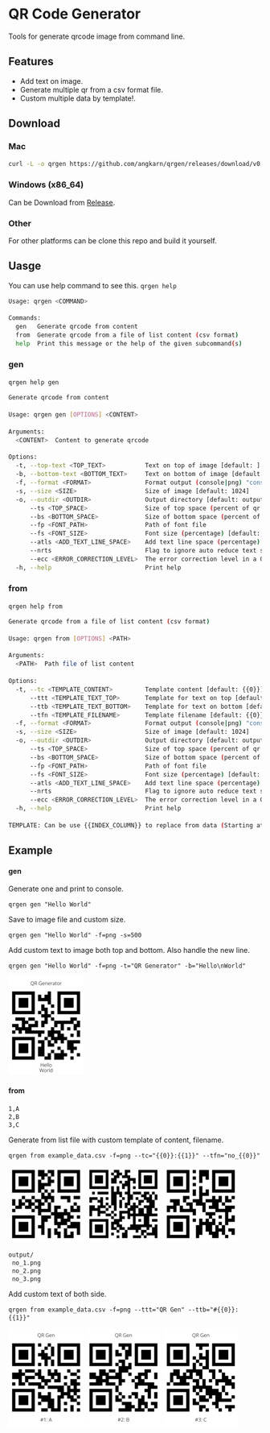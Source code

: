 # QR Code Generator

Tools for generate qrcode image from command line.

## Features

- Add text on image.
- Generate multiple qr from a csv format file.
- Custom multiple data by template!.

## Download

### Mac

```sh
curl -L -o qrgen https://github.com/angkarn/qrgen/releases/download/v0.1.0-dev/qrgen-x86_64-apple-darwin && chmod +x qrgen
```

### Windows (x86_64)

Can be Download from [Release](https://github.com/angkarn/qrgen/releases).

### Other

For other platforms can be clone this repo and build it yourself.

## Uasge

You can use help command to see this.
`qrgen help`

```bash
Usage: qrgen <COMMAND>

Commands:
  gen   Generate qrcode from content
  from  Generate qrcode from a file of list content (csv format)
  help  Print this message or the help of the given subcommand(s)
```

### gen

`qrgen help gen`

```bash
Generate qrcode from content

Usage: qrgen gen [OPTIONS] <CONTENT>

Arguments:
  <CONTENT>  Content to generate qrcode

Options:
  -t, --top-text <TOP_TEXT>           Text on top of image [default: ]
  -b, --bottom-text <BOTTOM_TEXT>     Text on bottom of image [default: ]
  -f, --format <FORMAT>               Format output (console|png) "console" will no custom text [default: console]
  -s, --size <SIZE>                   Size of image [default: 1024]
  -o, --outdir <OUTDIR>               Output directory [default: output]
      --ts <TOP_SPACE>                Size of top space (percent of qr size) [default: 15]
      --bs <BOTTOM_SPACE>             Size of bottom space (percent of qr size) [default: 15]
      --fp <FONT_PATH>                Path of font file
      --fs <FONT_SIZE>                Font size (percentage) [default: 10]
      --atls <ADD_TEXT_LINE_SPACE>    Add text line space (percentage) [default: 0]
      --nrts                          Flag to ignore auto reduce text size
      --ecc <ERROR_CORRECTION_LEVEL>  The error correction level in a QR Code symbol. (l|m|q|h) [default: m]
  -h, --help                          Print help
```

### from

`qrgen help from`

```bash
Generate qrcode from a file of list content (csv format)

Usage: qrgen from [OPTIONS] <PATH>

Arguments:
  <PATH>  Path file of list content

Options:
  -t, --tc <TEMPLATE_CONTENT>         Template content [default: {{0}}]
      --ttt <TEMPLATE_TEXT_TOP>       Template for text on top [default: ]
      --ttb <TEMPLATE_TEXT_BOTTOM>    Template for text on bottom [default: ]
      --tfn <TEMPLATE_FILENAME>       Template filename [default: {{0}}]
  -f, --format <FORMAT>               Format output (console|png) "console" will no custom text [default: console]
  -s, --size <SIZE>                   Size of image [default: 1024]
  -o, --outdir <OUTDIR>               Output directory [default: output]
      --ts <TOP_SPACE>                Size of top space (percent of qr size) [default: 15]
      --bs <BOTTOM_SPACE>             Size of bottom space (percent of qr size) [default: 15]
      --fp <FONT_PATH>                Path of font file
      --fs <FONT_SIZE>                Font size (percentage) [default: 10]
      --atls <ADD_TEXT_LINE_SPACE>    Add text line space (percentage) [default: 0]
      --nrts                          Flag to ignore auto reduce text size
      --ecc <ERROR_CORRECTION_LEVEL>  The error correction level in a QR Code symbol. (l|m|q|h) [default: m]
  -h, --help                          Print help

TEMPLATE: Can be use {{INDEX_COLUMN}} to replace from data (Starting at 0). eg. `Hello {{1}}` is replace {{1}} to data of index 1 on row.
```

## Example

#### gen

Generate one and print to console.

```
qrgen gen "Hello World"
```

Save to image file and custom size.

```
qrgen gen "Hello World" -f=png -s=500
```

Add custom text to image both top and bottom. Also handle the new line.
```
qrgen gen "Hello World" -f=png -t="QR Generator" -b="Hello\nWorld"
```
![qr.png](https://raw.githubusercontent.com/angkarn/qrgen/main/example/assets/gen%20%22Hello%20World%22%20-f%3Dpng%20-t%3D%22QR%20Generator%22%20-b%3D%22Hello%5CnWorld%22/qr.jpg)

#### from

```
1,A
2,B
3,C
```

Generate from list file with custom template of content, filename.
```
qrgen from example_data.csv -f=png --tc="{{0}}:{{1}}" --tfn="no_{{0}}"
```
![no_1.png](https://raw.githubusercontent.com/angkarn/qrgen/main/example/assets/from%20example_data.csv%20-f%3Dpng%20--tc%3D%22%7B%7B0%7D%7D%3A%7B%7B1%7D%7D%22%20--tfn%3D%22no_%7B%7B0%7D%7D%22/no_1.jpg) ![no_2.png](https://raw.githubusercontent.com/angkarn/qrgen/main/example/assets/from%20example_data.csv%20-f%3Dpng%20--tc%3D%22%7B%7B0%7D%7D%3A%7B%7B1%7D%7D%22%20--tfn%3D%22no_%7B%7B0%7D%7D%22/no_2.jpg) ![no_3.png](https://raw.githubusercontent.com/angkarn/qrgen/main/example/assets/from%20example_data.csv%20-f%3Dpng%20--tc%3D%22%7B%7B0%7D%7D%3A%7B%7B1%7D%7D%22%20--tfn%3D%22no_%7B%7B0%7D%7D%22/no_3.jpg)
```
output/
 no_1.png
 no_2.png
 no_3.png
```

Add custom text of both side.
```
qrgen from example_data.csv -f=png --ttt="QR Gen" --ttb="#{{0}}: {{1}}"
```
![1.png](https://raw.githubusercontent.com/angkarn/qrgen/main/example/assets/from%20example_data.csv%20-f%3Dpng%20--ttt%3D%22QR%20Gen%22%20--ttb%3D%22%23%7B%7B0%7D%7D%3A%20%7B%7B1%7D%7D%22/1.jpg) ![2.png](https://raw.githubusercontent.com/angkarn/qrgen/main/example/assets/from%20example_data.csv%20-f%3Dpng%20--ttt%3D%22QR%20Gen%22%20--ttb%3D%22%23%7B%7B0%7D%7D%3A%20%7B%7B1%7D%7D%22/2.jpg) ![3.png](https://raw.githubusercontent.com/angkarn/qrgen/main/example/assets/from%20example_data.csv%20-f%3Dpng%20--ttt%3D%22QR%20Gen%22%20--ttb%3D%22%23%7B%7B0%7D%7D%3A%20%7B%7B1%7D%7D%22/3.jpg)



